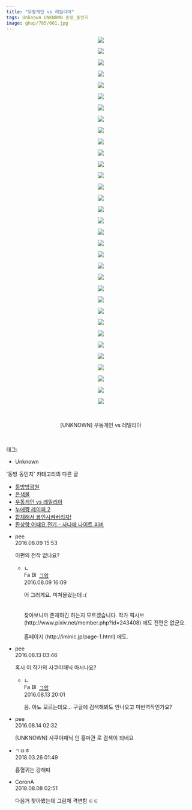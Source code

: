 ```yaml
---
title: "우동게인 vs 레밀리아"
tags: Unknown UNKNOWN 동방_동인지
image: ghap/785/001.jpg
---
```

<div class="article">
<p style="text-align: center; clear: none; float: none;"><img src="{{ site.nasurl }}/ghap/785/001.jpg"/></p>
<p style="text-align: center; clear: none; float: none;"><img src="{{ site.nasurl }}/ghap/785/002.jpg"/></p>
<p style="text-align: center; clear: none; float: none;"><img src="{{ site.nasurl }}/ghap/785/003.jpg"/></p>
<p style="text-align: center; clear: none; float: none;"><img src="{{ site.nasurl }}/ghap/785/004.jpg"/></p>
<p style="text-align: center; clear: none; float: none;"><img src="{{ site.nasurl }}/ghap/785/005.jpg"/></p>
<p style="text-align: center; clear: none; float: none;"><img src="{{ site.nasurl }}/ghap/785/006.jpg"/></p>
<p style="text-align: center; clear: none; float: none;"><img src="{{ site.nasurl }}/ghap/785/007.jpg"/></p>
<p style="text-align: center; clear: none; float: none;"><img src="{{ site.nasurl }}/ghap/785/008.jpg"/></p>
<p style="text-align: center; clear: none; float: none;"><img src="{{ site.nasurl }}/ghap/785/009.jpg"/></p>
<p style="text-align: center; clear: none; float: none;"><img src="{{ site.nasurl }}/ghap/785/010.jpg"/></p>
<p style="text-align: center; clear: none; float: none;"><img src="{{ site.nasurl }}/ghap/785/011.jpg"/></p>
<p style="text-align: center; clear: none; float: none;"><img src="{{ site.nasurl }}/ghap/785/012.jpg"/></p>
<p style="text-align: center; clear: none; float: none;"><img src="{{ site.nasurl }}/ghap/785/013.jpg"/></p>
<p style="text-align: center; clear: none; float: none;"><img src="{{ site.nasurl }}/ghap/785/014.jpg"/></p>
<p style="text-align: center; clear: none; float: none;"><img src="{{ site.nasurl }}/ghap/785/015.jpg"/></p>
<p style="text-align: center; clear: none; float: none;"><img src="{{ site.nasurl }}/ghap/785/016.jpg"/></p>
<p style="text-align: center; clear: none; float: none;"><img src="{{ site.nasurl }}/ghap/785/017.jpg"/></p>
<p style="text-align: center; clear: none; float: none;"><img src="{{ site.nasurl }}/ghap/785/018.jpg"/></p>
<p style="text-align: center; clear: none; float: none;"><img src="{{ site.nasurl }}/ghap/785/019.jpg"/></p>
<p style="text-align: center; clear: none; float: none;"><img src="{{ site.nasurl }}/ghap/785/020.jpg"/></p>
<p style="text-align: center; clear: none; float: none;"><img src="{{ site.nasurl }}/ghap/785/021.jpg"/></p>
<p style="text-align: center; clear: none; float: none;"><img src="{{ site.nasurl }}/ghap/785/022.jpg"/></p>
<p style="text-align: center; clear: none; float: none;"><img src="{{ site.nasurl }}/ghap/785/023.jpg"/></p>
<p style="text-align: center; clear: none; float: none;"><img src="{{ site.nasurl }}/ghap/785/024.jpg"/></p>
<p style="text-align: center; clear: none; float: none;"><img src="{{ site.nasurl }}/ghap/785/025.jpg"/></p>
<p style="text-align: center; clear: none; float: none;"><img src="{{ site.nasurl }}/ghap/785/026.jpg"/></p>
<p style="text-align: center; clear: none; float: none;"><img src="{{ site.nasurl }}/ghap/785/027.jpg"/></p>
<p style="text-align: center; clear: none; float: none;"><img src="{{ site.nasurl }}/ghap/785/028.jpg"/></p>
<p style="text-align: center; clear: none; float: none;"><img src="{{ site.nasurl }}/ghap/785/029.jpg"/></p>
<p style="text-align: center; clear: none; float: none;"><img src="{{ site.nasurl }}/ghap/785/030.jpg"/></p>
<p style="text-align: center; clear: none; float: none;"><img src="{{ site.nasurl }}/ghap/785/031.jpg"/></p>
<p style="text-align: center; clear: none; float: none;"><img src="{{ site.nasurl }}/ghap/785/032.jpg"/></p>
<p style="text-align: center; clear: none; float: none;"><img src="{{ site.nasurl }}/ghap/785/033.jpg"/></p>
<p style="text-align: center; clear: none; float: none;"><br/></p>
<p style="text-align: center; clear: none; float: none;">[UNKNOWN] 우동게인 vs 레밀리아</p>
<p><br/></p>
</div><div class="tagTrail">
<p>태그: </p>
<ul>
<li>Unknown</li>
</ul>
</div><div class="another">
<p>'동방 동인지' 카테고리의 다른 글</p>
<ul>
<li><a href="/2016-07-09-ghap_787">동방방광원</a></li>
<li><a href="/2016-07-09-ghap_786">은색불</a></li>
<li><a href="/2016-07-09-ghap_785">우동게인 vs 레밀리아</a></li>
<li><a href="/2016-07-09-ghap_784">누에쨩 레이퍼 2</a></li>
<li><a href="/2016-07-09-ghap_783">합체해서 봉인시켜버리자!</a></li>
<li><a href="/2016-07-09-ghap_782">환상향 어때요 전기 - 사나에 나이트 피버</a></li>
</ul>
</div><div class="cb_module cb_fluid">
<div class="cb_wrt cb_profile">
<div class="comment">
<ul>
<li class="cb_thumb_off" id="comment14777746">
<div class="cb_comment_area">
<div class="cb_info_area">
<div class="cb_section">
<span class="cb_nick_name">pee</span>
</div>
<div class="cb_section">
<span class="cb_date">2016.08.09 15:53 </span>
</div>
</div>
<div class="cb_dsc_comment">
<p class="cb_dsc">
											이편의 전작 없나요?
										</p>
</div>
<ul>
<li class="cb_thumb_off" id="comment14777754">
<span class="cb_bu_subnode">ㄴ</span>
<div class="cb_comment_area">
<div class="cb_info_area">
<div class="cb_section">
<span class="cb_nick_name"><img alt="Favicon of https://ghaptouhou.tistory.com" height="16" onerror="this.onerror=null;this.parentNode.removeChild(this)" src="https://ghaptouhou.tistory.com/favicon.ico" width="16"/> <img alt="BlogIcon" height="16" onerror="this.parentNode.removeChild(this)" src="https://ghaptouhou.tistory.com/index.gif" width="16"/> <a href="https://ghaptouhou.tistory.com" onclick="return openLinkInNewWindow(this)"> 그압</a><span class="tistoryProfileLayerTrigger" onclick='TistoryProfile.show(event, this, {"title":"\uc800\uae30 \uc774\uac70 \ub098\uc911\uc5d0 \uc218\uc815 \uac00\ub2a5\ud558\ub098\uc694","url":"https:\/\/ghap.tistory.com","nickname":"\uadf8\uc555","items":[]}); return false;'></span></span>
</div>
<div class="cb_section">
<span class="cb_date">2016.08.09 16:09 </span>
</div>
</div>
<div class="cb_dsc_comment">
<p class="cb_dsc">
																어 그러게요. 미쳐몰랐는데  :(<br/>
<br/>
<br/>
찾아보니까 존재하긴 하는지 모르겠습니다. 작가 픽시브 (http://www.pixiv.net/member.php?id=243408) 에도 전편은 없군요. <br/>
<br/>
 홈페이지 (http://iminic.jp/page-1.html) 에도.<br/>
</p>
</div>
</div>
</li>
</ul>
</div></li>
<li class="cb_thumb_off" id="comment14780525">
<div class="cb_comment_area">
<div class="cb_info_area">
<div class="cb_section">
<span class="cb_nick_name">pee</span>
</div>
<div class="cb_section">
<span class="cb_date">2016.08.13 03:46 </span>
</div>
</div>
<div class="cb_dsc_comment">
<p class="cb_dsc">
											혹시 이 작가의 사쿠야패닉 아시나요?
										</p>
</div>
<ul>
<li class="cb_thumb_off" id="comment14780913">
<span class="cb_bu_subnode">ㄴ</span>
<div class="cb_comment_area">
<div class="cb_info_area">
<div class="cb_section">
<span class="cb_nick_name"><img alt="Favicon of https://ghaptouhou.tistory.com" height="16" onerror="this.onerror=null;this.parentNode.removeChild(this)" src="https://ghaptouhou.tistory.com/favicon.ico" width="16"/> <img alt="BlogIcon" height="16" onerror="this.parentNode.removeChild(this)" src="https://ghaptouhou.tistory.com/index.gif" width="16"/> <a href="https://ghaptouhou.tistory.com" onclick="return openLinkInNewWindow(this)"> 그압</a><span class="tistoryProfileLayerTrigger" onclick='TistoryProfile.show(event, this, {"title":"\uc800\uae30 \uc774\uac70 \ub098\uc911\uc5d0 \uc218\uc815 \uac00\ub2a5\ud558\ub098\uc694","url":"https:\/\/ghap.tistory.com","nickname":"\uadf8\uc555","items":[]}); return false;'></span></span>
</div>
<div class="cb_section">
<span class="cb_date">2016.08.13 20:01 </span>
</div>
</div>
<div class="cb_dsc_comment">
<p class="cb_dsc">
																음. 아뇨 모르는데요... 구글에 검색해봐도 안나오고 미번역작인가요?
															</p>
</div>
</div>
</li>
</ul>
</div></li>
<li class="cb_thumb_off" id="comment14781068">
<div class="cb_comment_area">
<div class="cb_info_area">
<div class="cb_section">
<span class="cb_nick_name">pee</span>
</div>
<div class="cb_section">
<span class="cb_date">2016.08.14 02:32 </span>
</div>
</div>
<div class="cb_dsc_comment">
<p class="cb_dsc">
											[UNKNOWN] 사쿠야패닉 인 홍마관  로 검색이 되네요
										</p>
</div>
</div></li>
<li class="cb_thumb_off" id="comment15227289">
<div class="cb_comment_area">
<div class="cb_info_area">
<div class="cb_section">
<span class="cb_nick_name">ㄱㅁㅎ</span>
</div>
<div class="cb_section">
<span class="cb_date">2018.03.26 01:49 </span>
</div>
</div>
<div class="cb_dsc_comment">
<p class="cb_dsc">
											흡혈귀는 강해따
										</p>
</div>
</div></li>
<li class="cb_thumb_off" id="comment15303040">
<div class="cb_comment_area">
<div class="cb_info_area">
<div class="cb_section">
<span class="cb_nick_name">CoronA</span>
</div>
<div class="cb_section">
<span class="cb_date">2018.08.08 02:51 </span>
</div>
</div>
<div class="cb_dsc_comment">
<p class="cb_dsc">
											다음거 찾아봤는데 그림체 격변함 ㄷㄷ
										</p>
</div>
</div></li>
</ul>
</div>
</div><!-- commentList close -->
</div>